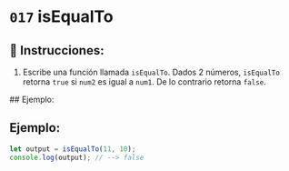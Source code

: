 # `017` isEqualTo

## 📝 Instrucciones: 

1. Escribe una función llamada `isEqualTo`. Dados 2 números, `isEqualTo` retorna `true` si `num2` es igual a `num1`. De lo contrario retorna `false`.


## Ejemplo:
## Ejemplo:

```Javascript
let output = isEqualTo(11, 10);
console.log(output); // --> false
```
